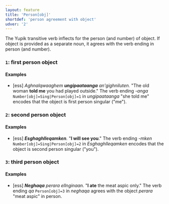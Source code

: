 ```yaml
---
layout: feature
title: 'Person[obj]'
shortdef: 'person agreement with object'
udver: '2'
---
```


The Yupik transitive verb inflects for the person (and number) of object. If object is provided as a separate noun, it agrees with the verb ending in person (and number).

### <a name="1">`1`</a>: first person object

#### Examples
* [ess] _Aghnalqwaaghem <b>ungipaataanga</b> an'gighniluten._ "The old woman <b>told me</b> you had played outside." The verb ending _-anga_ `Number[obj]=Sing|Person[obj]=1` in _ungipaataanga_ "she told me" encodes that the object is first person singular ("me").

### <a name="2">`2`</a>: second person object

#### Examples

* [ess] _<b>Esghaghlleqamken</b>._ "<b>I will see you</b>." The verb ending _-mken_ `Number[obj]=Sing|Person[obj]=2` in _Esghaghlleqamken_ encodes that the object is second person singular ("you").

### <a name="3">`3`</a>: third person object

#### Examples

* [ess] _<b>Neghaqa</b> perara ellnginaan._ "<b>I ate</b> the meat aspic only." The verb ending _qa_ `Person[obj]=3` in _neghaqa_ agrees with the object _perara_ "meat aspic" in person.

